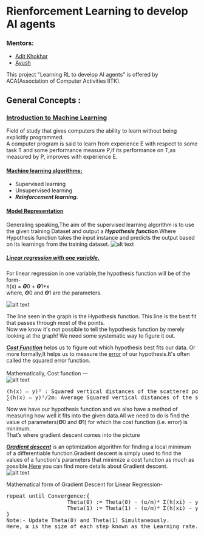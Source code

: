 # Rienforcement Learning to develop AI agents
### Mentors:
- [Adit Khokhar](https://github.com/adit-khokar)
- [Ayush](https://github.com/Ayush-Ranjan)

 This project "Learning RL to develop AI agents" is offered by ACA(Association of Computer Activities IITK).
 ## General Concepts :
 ### <u> Introduction to Machine Learning </u>
 Field of study that gives computers the ability to learn without being explicitly programmed.<br>
 A computer program is said to learn from experience E with respect to some task T and some performance measure P,if its performance on T,as measured by P, improves with experience E.
 #### <ins>Machine learning algorithms:</ins>
- Supervised learning
- Unsupervised learning
- ***Reinforcement learning.*** 

#### <ins>Model Representation</ins>
Generaling speaking,The aim of the supervised learning algorithm is to use the given training Dataset and output a ***Hypothesis function***.Where Hypothesis function takes the input instance and predicts the output based on its learnings from the training dataset.
![alt text](https://machinelearningmedium.com/assets/2017-08-10-model-representation-and-hypothesis/fig-1-hypothesis.png?raw=true)

##### <ins>Linear	regression	with	one	variable.</ins>

For linear regression in one variable,the hypothesis function will be of the form-<br>
h(x) = ***Θ***0 + ***Θ***1*x         <br>where, ***Θ***0 and ***Θ***1 are the parameters.


![alt text](https://miro.medium.com/max/337/1*6egMs9kaw3HFwtQiANtoaQ.png?raw=true)

The line seen in the graph is the Hypothesis function. This line is the best fit that passes through most of the points.<br>
Now we know it's not possible to tell the hypothesis function by merely looking at the graph! We need some systematic way to figure it out.<br>

<ins>***Cost Function***</ins> helps us to figure out which hypothesis best fits our data. Or more formally,It helps us to measure the <ins>error</ins> of our hypothesis.It's often called the squared error function.<br><br>
Mathematically, Cost function —<br>
![alt text](https://miro.medium.com/max/431/1*xXr2YaMcE0KnFAimpT2kHA.png?raw=true)

<pre>
(h(x) — y)² : Squared vertical distances of the scattered points from the hypothesis.
∑(h(x) — y)²/2m: Average Squared vertical distances of the scattered points from the hypothesis, i.e Mean Squared error.
</pre>

Now we have our hypothesis function and we also have a method of measuring how well it fits into the given data.All we need to do is find the value of parameters(***Θ***0 and ***Θ***1) for which the cost function (i.e. error) is minimum.<br> That’s where gradient descent comes into the picture

<ins>***Gradient descent***</ins> is an optimization algorithm for finding a local minimum of a differentiable function.Gradient descent is simply used to find the values of a function's parameters that minimize a cost function as much as possible.[Here](https://builtin.com/data-science/gradient-descent) you can find more details about Gradient descent.<br>
![alt text](https://miro.medium.com/max/600/0*OHYVpB111n4tr80y?raw=true)

Mathematical form of Gradient Descent for Linear Regression-<br>
<pre>
repeat until Convergence:{
                   Theta(0) := Theta(0) - (α/m)* Σ(h(xi) - yi)
                   Theta(1) := Theta(1) - (α/m)* Σ(h(xi) - yi)
}
Note:- Update Theta(0) and Theta(1) Simultaneously.
Here, α is the size of each step known as the Learning rate. The value of α should be selected with care to ensure that the gradient descent algorithm converges correctly in a reasonable time.
</pre>
